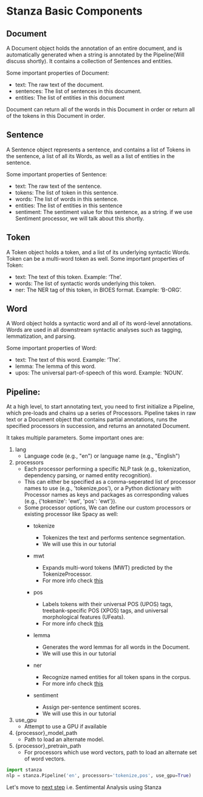 # Stanza Basic Components

## Document

A Document object holds the annotation of an entire document, and is automatically generated when a string is annotated by the Pipeline(Will discuss shortly).  It contains a collection of Sentences and entities.

Some important properties of Document:

- text: The raw text of the document.
- sentences: The list of sentences in this document.
- entities: The list of entities in this document

Document can return all of the words in this Document in order or return all of the tokens in this Document in order.


## Sentence

A Sentence object represents a sentence, and contains a list of Tokens in the sentence, a list of all its Words, as well as a list of entities in the sentence.

Some important properties of Sentence:

- text: The raw text of the sentence.
- tokens: The list of token in this sentence.
- words: The list of words in this sentence.
- entities: The list of entities in this sentence
- sentiment: The sentiment value for this sentence, as a string. if we use Sentiment processor, we will talk about this shortly.

## Token

A Token object holds a token, and a list of its underlying syntactic Words. Token can be a multi-word token as well.
Some important properties of Token:
- text: The text of this token. Example: ‘The’.
- words: The list of syntactic words underlying this token.
- ner: The NER tag of this token, in BIOES format. Example: ‘B-ORG’.

## Word

A Word object holds a syntactic word and all of its word-level annotations. Words are used in all downstream syntactic analyses such as tagging, lemmatization, and parsing. 

Some important properties of Word:
- text: The text of this word. Example: ‘The’.
- lemma: The lemma of this word.
- upos: The universal part-of-speech of this word. Example: ‘NOUN’.

## Pipeline:

At a high level, to start annotating text, you need to first initialize a Pipeline, which pre-loads and chains up a series of Processors. Pipeline takes in raw text or a Document object that contains partial annotations, runs the specified processors in succession, and returns an annotated Document. 

It takes multiple parameters. Some important ones are:
1. lang
    -   Language code (e.g., "en") or language name (e.g., "English")
2. processors
    - Each processor performing a specific NLP task (e.g., tokenization, dependency parsing, or named entity recognition).
    - This can either be specified as a comma-seperated list of processor names to use (e.g., 'tokenize,pos'), or a Python dictionary with Processor names as keys and packages as corresponding values (e.g., {'tokenize': 'ewt', 'pos': 'ewt'}).
    - Some processor options, We can define our custom processors or existing processor like Spacy as well:
        - tokenize
            - Tokenizes the text and performs sentence segmentation. 
            - We will use this in our tutorial
        - mwt
             - Expands multi-word tokens (MWT) predicted by the TokenizeProcessor.
             - For more info check [this](https://stanfordnlp.github.io/stanza/mwt.html)

        - pos
            - Labels tokens with their universal POS (UPOS) tags, treebank-specific POS (XPOS) tags, and universal morphological features (UFeats).
             - For more info check [this](https://universaldependencies.org/u/pos/)
        - lemma
            - Generates the word lemmas for all words in the Document. 
            - We will use this in our tutorial 
        - ner
             - Recognize named entities for all token spans in the corpus.
             - For more info check [this](https://stanfordnlp.github.io/stanza/ner.html)
        - sentiment
            - Assign per-sentence sentiment scores. 
            - We will use this in our tutorial  
3. use_gpu
    - Attempt to use a GPU if available
4. {processor}_model_path
     - Path to load an alternate model.
5. {processor}_pretrain_path
    - For processors which use word vectors, path to load an alternate set of word vectors.


``` python
import stanza
nlp = stanza.Pipeline('en', processors='tokenize,pos', use_gpu=True)
```


Let's move to [next step](Stanza.md) i.e. Sentimental Analysis using Stanza


